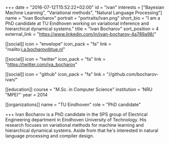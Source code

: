 +++
date = "2016-07-12T15:52:22+02:00"
id = "ivan"
interests = ["Bayesian Machine Learning", "Variational methods", "Natural Language Processing"]
name = "Ivan Bocharov"
portrait = "portraits/Ivan.png"
short_bio = "I am a PhD candidate at TU Eindhoven working on variational inference and hierarchical dynamical systems."
title = "Ivan Bocharov"
sort_position = 4
external_link = "https://www.linkedin.com/in/ivan-bocharov-4a789a98/"

[[social]]
    icon = "envelope"
    icon_pack = "fa"
    link = "mailto:i.a.bocharov@tue.nl"

[[social]]
    icon = "twitter"
    icon_pack = "fa"
    link = "https://twitter.com/iva_bocharov"

[[social]]
    icon = "github"
    icon_pack = "fa"
    link = "//github.com/bocharov-ivan/"

[[education]]
    course = "M.Sc. in Computer Science"
    institution = 'NRU "MPEI"'
    year = 2014

[[organizations]]
    name = "TU Eindhoven"
    role = "PhD candidate"

+++
Ivan Bocharov is a PhD candidate in the SPS group of Electrical Engineering department in Eindhoven University of Technology. His research focuses on variational methods for machine learning and hierarchical dynamical systems. Aside from that he's interested in natural language processing and compiler design.
